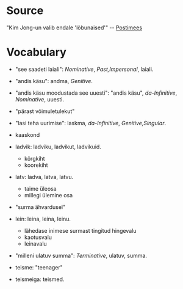 # Source

"Kim Jong-un valib endale 'lõbunaised'" -- [Postimees][1]

[1]: http://elu24.postimees.ee/3143565/kim-jong-un-valib-endale-lobunaised

# Vocabulary

- "see saadeti laiali": *Nominative*, *Past,Impersonal*, laiali.

- "andis käsu": andma, *Genitive*.

- "andis käsu moodustada see uuesti": "andis käsu", *da-Infinitive*, *Nominative*, uuesti.

- "pärast võimuletulekut"

- "lasi teha uurimise": laskma, *da-Infinitive*, *Genitive,Singular*.

- kaaskond

- ladvik: ladviku, ladvikut, ladvikuid.
  - kõrgkiht
  - koorekiht

- latv: ladva, latva, latvu.
  - taime üleosa
  - millegi ülemine osa

- "surma ähvardusel"

- lein: leina, leina, leinu.
  - lähedase inimese surmast tingitud hingevalu
  - kaotusvalu
  - leinavalu

- "milleni ulatuv summa": *Terminative*, ulatuv, summa.

- teisme: "teenager"

- teismeiga: teismed.
 
